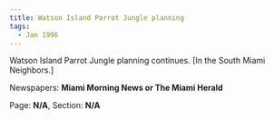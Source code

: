 ```yaml
---  
title: Watson Island Parrot Jungle planning  
tags:  
  - Jan 1996  
---  
```

  
Watson Island Parrot Jungle planning continues. [In the South Miami Neighbors.]  
  
Newspapers: **Miami Morning News or The Miami Herald**  
  
Page: **N/A**, Section: **N/A** 
